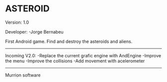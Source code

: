 ASTEROID
=======================================================

Version: 1.0

Developer:
	-Jorge Bernabeu


First Android game. Find and destroy the asteroids and aliens. 

--------------------------------------------------------------

Incoming V2.0:
	-Replace the current grafic engine with AndEngine
	-Improve the menu
	-Improve the collisions
	-Add movement with acelerometer


-------------------------------------------------------------
Murrion software